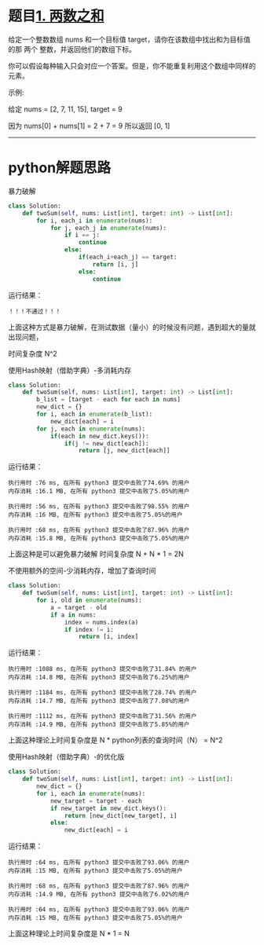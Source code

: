 # 题目[1. 两数之和](https://leetcode-cn.com/problems/two-sum/)

给定一个整数数组 nums 和一个目标值 target，请你在该数组中找出和为目标值的那 两个 整数，并返回他们的数组下标。

你可以假设每种输入只会对应一个答案。但是，你不能重复利用这个数组中同样的元素。

示例:

给定 nums = [2, 7, 11, 15], target = 9

因为 nums[0] + nums[1] = 2 + 7 = 9
所以返回 [0, 1]

*****

# python解题思路

暴力破解

```python
class Solution:
    def twoSum(self, nums: List[int], target: int) -> List[int]:
        for i, each_i in enumerate(nums):
            for j, each_j in enumerate(nums):
                if i == j:
                    continue
                else:
                    if(each_i+each_j) == target:
                        return [i, j]
                    else:
                        continue
```

运行结果：

```
！！！不通过！！！
```

上面这种方式是暴力破解，在测试数据（量小）的时候没有问题，遇到超大的量就出现问题，

时间复杂度 N^2

使用Hash映射（借助字典）-多消耗内存

```python
class Solution:
    def twoSum(self, nums: List[int], target: int) -> List[int]:
        b_list = [target - each for each in nums]
        new_dict = {}
        for i, each in enumerate(b_list):
            new_dict[each] = i
        for j, each in enumerate(nums):
            if(each in new_dict.keys()):
                if(j != new_dict[each]):
                    return [j, new_dict[each]]
```

运行结果：

```
执行用时 :76 ms, 在所有 python3 提交中击败了74.69% 的用户
内存消耗 :16.1 MB, 在所有 python3 提交中击败了5.05%的用户

执行用时 :56 ms, 在所有 python3 提交中击败了98.55% 的用户
内存消耗 :16 MB, 在所有 python3 提交中击败了5.05%的用户

执行用时 :68 ms, 在所有 python3 提交中击败了87.96% 的用户
内存消耗 :15.8 MB, 在所有 python3 提交中击败了5.05%的用户
```

上面这种是可以避免暴力破解 时间复杂度 N + N * 1 = 2N

不使用额外的空间-少消耗内存，增加了查询时间

```python
class Solution:
    def twoSum(self, nums: List[int], target: int) -> List[int]:
        for i, old in enumerate(nums):
            a = target - old
            if a in nums:
                index = nums.index(a)
                if index != i:
                    return [i, index]
```

运行结果：

```
执行用时 :1088 ms, 在所有 python3 提交中击败了31.84% 的用户
内存消耗 :14.8 MB, 在所有 python3 提交中击败了6.25%的用户

执行用时 :1184 ms, 在所有 python3 提交中击败了28.74% 的用户
内存消耗 :14.7 MB, 在所有 python3 提交中击败了7.08%的用户

执行用时 :1112 ms, 在所有 python3 提交中击败了31.56% 的用户
内存消耗 :14.9 MB, 在所有 python3 提交中击败了5.85%的用户
```

上面这种理论上时间复杂度是 N * python列表的查询时间（N） = N^2

使用Hash映射（借助字典）-的优化版

```python
class Solution:
    def twoSum(self, nums: List[int], target: int) -> List[int]:
        new_dict = {}
        for i, each in enumerate(nums):
            new_target = target - each
            if new_target in new_dict.keys():
                return [new_dict[new_target], i]
            else:
                new_dict[each] = i
```

运行结果：

```
执行用时 :64 ms, 在所有 python3 提交中击败了93.06% 的用户
内存消耗 :15 MB, 在所有 python3 提交中击败了5.05%的用户

执行用时 :68 ms, 在所有 python3 提交中击败了87.96% 的用户
内存消耗 :14.9 MB, 在所有 python3 提交中击败了6.02%的用户

执行用时 :64 ms, 在所有 python3 提交中击败了93.06% 的用户
内存消耗 :15 MB, 在所有 python3 提交中击败了5.05%的用户
```

上面这种理论上时间复杂度是 N * 1 = N

